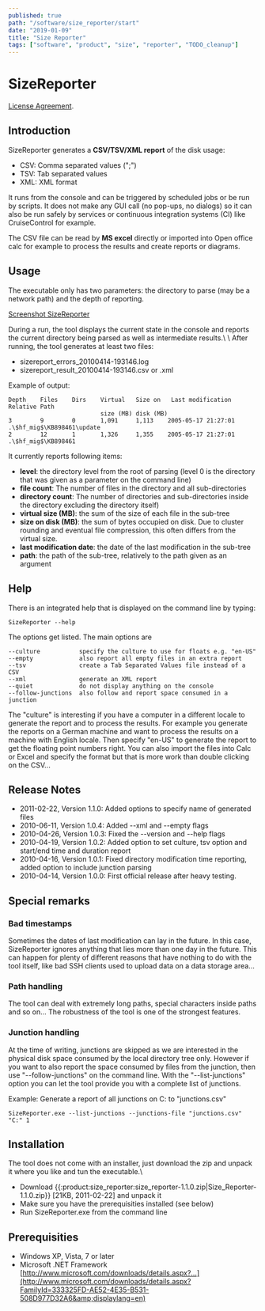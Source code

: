```yaml
---
published: true
path: "/software/size_reporter/start"
date: "2019-01-09"
title: "Size Reporter"
tags: ["software", "product", "size", "reporter", "TODO_cleanup"]
---
```


# SizeReporter

[License Agreement](legal/license).

## Introduction

SizeReporter generates a **CSV/TSV/XML report** of the disk usage:

* CSV: Comma separated values (";")
* TSV: Tab separated values
* XML: XML format

It runs from the console and can be triggered by scheduled jobs or be run by scripts. It does not make any GUI call (no pop-ups, no dialogs) so it can also be run safely by services or continuous integration systems (CI) like CruiseControl for example.

The CSV file can be read by **MS excel** directly or imported into Open office calc for example to process the results and create reports or diagrams.

## Usage

The executable only has two parameters: the directory to parse (may be a network path) and the depth of reporting.

[Screenshot SizeReporter](size_reporter.png)

During a run, the tool displays the current state in the console and reports the current directory being parsed as well as intermediate results.\\ \\ After running, the tool generates at least two files:

* sizereport_errors_20100414-193146.log
* sizereport_result_20100414-193146.csv or .xml

Example of output:

```
Depth    Files    Dirs    Virtual   Size on   Last modification     Relative Path
                          size (MB) disk (MB)   
3        9        0       1,091     1,113    2005-05-17 21:27:01    .\$hf_mig$\KB898461\update
2        12       1       1,326     1,355    2005-05-17 21:27:01    .\$hf_mig$\KB898461
```

It currently reports following items:

* **level**: the directory level from the root of parsing (level 0 is the directory that was given as a parameter on the command line)
* **file count**: The number of files in the directory and all sub-directories
* **directory count**: The number of directories and sub-directories inside the directory excluding the directory itself)
* **virtual size (MB)**: the sum of the size of each file in the sub-tree
* **size on disk (MB)**: the sum of bytes occupied on disk. Due to cluster rounding and eventual file compression, this often differs from the virtual size.
* **last modification date**: the date of the last modification in the sub-tree
* **path**: the path of the sub-tree, relatively to the path given as an argument

## Help

There is an integrated help that is displayed on the command line by typing:

```
SizeReporter --help
```

The options get listed. The main options are

```
--culture           specify the culture to use for floats e.g. "en-US"
--empty             also report all empty files in an extra report
--tsv               create a Tab Separated Values file instead of a CSV
--xml               generate an XML report
--quiet             do not display anything on the console
--follow-junctions  also follow and report space consumed in a junction
```

The "culture" is interesting if you have a computer in a different locale to generate the report and to process the results. For example you generate the reports on a German machine and want to process the results on a machine with English locale. Then specify "en-US" to generate the report to get the floating point numbers right. You can also import the files into Calc or Excel and specify the format but that is more work than double clicking on the CSV...

## Release Notes

* 2011-02-22, Version 1.1.0: Added options to specify name of generated files
* 2010-06-11, Version 1.0.4: Added --xml and --empty flags
* 2010-04-26, Version 1.0.3: Fixed the --version and --help flags
* 2010-04-19, Version 1.0.2: Added option to set culture, tsv option and start/end time and duration report
* 2010-04-16, Version 1.0.1: Fixed directory modification time reporting, added option to include junction parsing
* 2010-04-14, Version 1.0.0: First official release after heavy testing.

## Special remarks

### Bad timestamps

Sometimes the dates of last modification can lay in the future. In this case, SizeReporter ignores anything that lies more than one day in the future. This can happen for plenty of different reasons that have nothing to do with the tool itself, like bad SSH clients used to upload data on a data storage area...

### Path handling

The tool can deal with extremely long paths, special characters inside paths and so on... The robustness of the tool is one of the strongest features.

### Junction handling

At the time of writing, junctions are skipped as we are interested in the physical disk space consumed by the local directory tree only. However if you want to also report the space consumed by files from the junction, then use "--follow-junctions" on the command line. With the "--list-junctions" option you can let the tool provide you with a complete list of junctions.

Example: Generate a report of all junctions on C: to "junctions.csv"

```
SizeReporter.exe --list-junctions --junctions-file "junctions.csv" "C:" 1
```

## Installation

The tool does not come with an installer, just download the zip and unpack it where you like and tun the executable.\\ 

* Download {{:product:size_reporter:size_reporter-1.1.0.zip|Size_Reporter-1.1.0.zip}} [21KB, 2011-02-22] and unpack it
* Make sure you have the prerequisities installed (see below)
* Run SizeReporter.exe from the command line

## Prerequisities

* Windows XP, Vista, 7 or later
* Microsoft .NET Framework [http://www.microsoft.com/downloads/details.aspx?...](http://www.microsoft.com/downloads/details.aspx?FamilyId=333325FD-AE52-4E35-B531-508D977D32A6&amp;displaylang=en)
